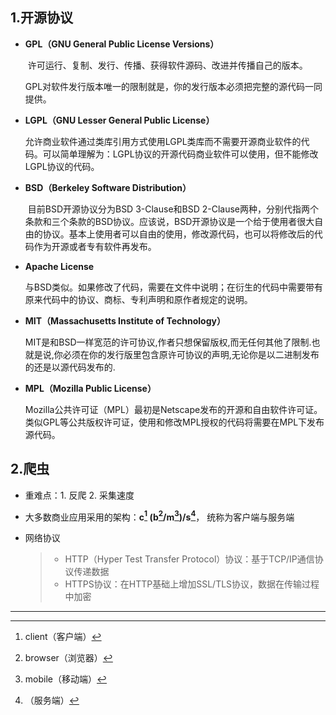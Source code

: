 ## 1.开源协议

* **GPL（GNU General Public License Versions）**

  ​	许可运行、复制、发行、传播、获得软件源码、改进并传播自己的版本。

  ​	GPL对软件发行版本唯一的限制就是，你的发行版本必须把完整的源代码一同提供。

* **LGPL（GNU Lesser General Public License）**

  ​    允许商业软件通过类库引用方式使用LGPL类库而不需要开源商业软件的代码。可以简单理解为：LGPL协议的开源代码商业软件可以使用，但不能修改LGPL协议的代码。

* **BSD（Berkeley Software Distribution）**

  ​	目前BSD开源协议分为BSD 3-Clause和BSD 2-Clause两种，分别代指两个条款和三个条款的BSD协议。应该说，BSD开源协议是一个给于使用者很大自由的协议。基本上使用者可以自由的使用，修改源代码，也可以将修改后的代码作为开源或者专有软件再发布。

* **Apache License**

  ​	与BSD类似。如果修改了代码，需要在文件中说明；在衍生的代码中需要带有原来代码中的协议、商标、专利声明和原作者规定的说明。

* **MIT（Massachusetts Institute of Technology）**

  ​	MIT是和BSD一样宽范的许可协议,作者只想保留版权,而无任何其他了限制.也就是说,你必须在你的发行版里包含原许可协议的声明,无论你是以二进制发布的还是以源代码发布的.

* **MPL（Mozilla Public License）**

  ​	Mozilla公共许可证（MPL）最初是Netscape发布的开源和自由软件许可证。类似GPL等公共版权许可证，使用和修改MPL授权的代码将需要在MPL下发布源代码。

## 2.爬虫

* 重难点：1. 反爬	2. 采集速度

* 大多数商业应用采用的架构：**c[^1] (b[^2]/m[^3])/s[^4]**， 统称为客户端与服务端

* 网络协议

  > * HTTP（Hyper Test Transfer Protocol）协议：基于TCP/IP通信协议传递数据
  > * HTTPS协议：在HTTP基础上增加SSL/TLS协议，数据在传输过程中加密



***

[^1]: client（客户端）
[^2]: browser（浏览器）
[^3]: mobile（移动端）
[^4]: （服务端）





